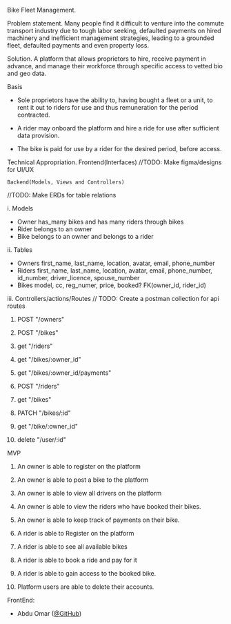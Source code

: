 Bike Fleet Management.

Problem statement.
Many people find it difficult to venture into the commute transport industry due to tough labor seeking,
defaulted payments on hired machinery and inefficient management strategies, leading to a grounded fleet, defaulted payments
and even property loss.

Solution.
A platform that allows proprietors to hire, receive payment in advance, and manage their workforce through specific
access to vetted bio and geo data.

Basis
- Sole proprietors have the ability to, having bought a fleet or a unit, to rent it out to riders for use
and thus remuneration for the period contracted.

- A rider may onboard the platform and hire a ride for use after sufficient data provision.

- The bike is paid for use by a rider for the desired period, before access.

Technical Appropriation.
	Frontend(Interfaces)
//TODO: Make figma/designs for UI/UX

	Backend(Models, Views and Controllers)
//TODO: Make ERDs for table relations

i. Models
- Owner
has_many bikes and has many riders through bikes
- Rider
belongs to an owner
- Bike
belongs to an owner and belongs to a rider

ii. Tables
- Owners
first_name, last_name, location, avatar, email, phone_number
- Riders
first_name, last_name, location, avatar, email, phone_number, id_number, driver_licence, spouse_number
- Bikes
model, cc, reg_numer, price, booked? FK(owner_id, rider_id)

iii. Controllers/actions/Routes
// TODO: Create a postman collection for api routes
1. POST "/owners"
2. POST "/bikes"
3. get "/riders"
4. get "/bikes/:owner_id"
5. get "/bikes/:owner_id/payments"

6. POST "/riders"
7. get "/bikes"
8. PATCH "/bikes/:id"
9. get "/bike/:owner_id"

10. delete "/user/:id"

MVP
1. An owner is able to register on the platform
2. An owner is able to post a bike to the platform
3. An owner is able to view all drivers on the platform
4. An owner is able to view the riders who have booked their bikes.
5. An owner is able to keep track of payments on their bike.

6. A rider is able to Register on the platform
7. A rider is able to see all available bikes
8. A rider is able to book a ride and pay for it
9. A rider is able to gain access to the booked bike.

10. Platform users are able to delete their accounts.


FrontEnd:
- Abdu Omar ([@GitHub](https://github.com/abdu-10/PHASE-III-REACT-FRONTEND))

